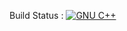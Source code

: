 Build Status : [![GNU C++](https://github.com/trunghieumickey/team8-hcmus-sorting-project/actions/workflows/c-cpp.yml/badge.svg)](https://github.com/trunghieumickey/team8-hcmus-sorting-project/actions/workflows/c-cpp.yml)
